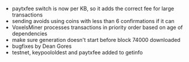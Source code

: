 * paytxfee switch is now per KB, so it adds the correct fee for large transactions
* sending avoids using coins with less than 6 confirmations if it can
* VoxelsMiner processes transactions in priority order based on age of dependencies
* make sure generation doesn't start before block 74000 downloaded
* bugfixes by Dean Gores
* testnet, keypoololdest and paytxfee added to getinfo
